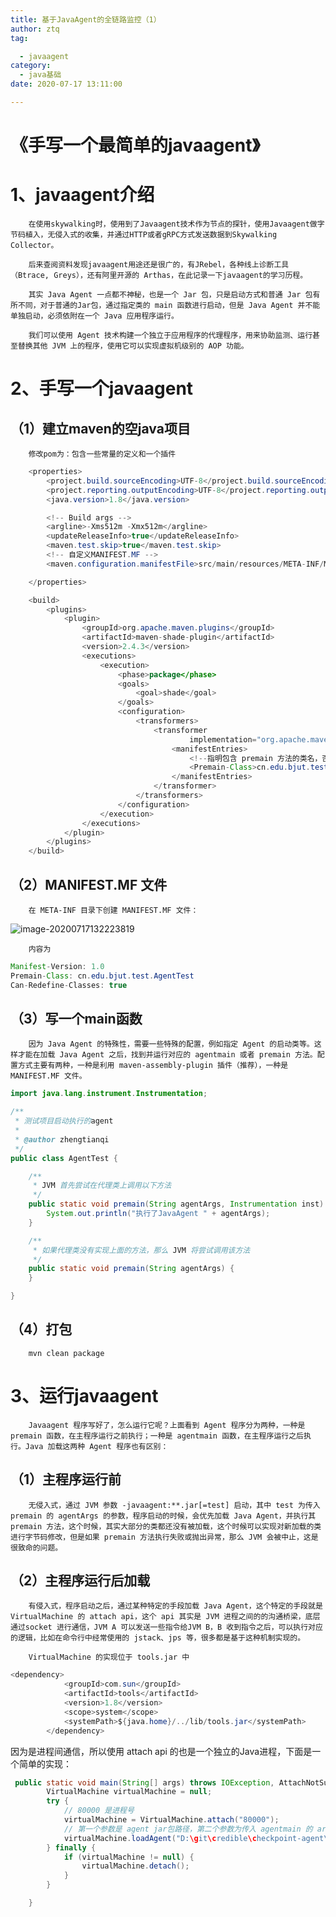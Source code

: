 ```yaml
---
title: 基于JavaAgent的全链路监控（1）
author: ztq
tag:

  - javaagent
category:
  - java基础
date: 2020-07-17 13:11:00

---
```


# 《手写一个最简单的javaagent》

# 1、javaagent介绍

		在使用skywalking时，使用到了Javaagent技术作为节点的探针，使用Javaagent做字节码植入，无侵入式的收集，并通过HTTP或者gRPC方式发送数据到Skywalking Collector。

		后来查阅资料发现javaagent用途还是很广的，有JRebel，各种线上诊断工具（Btrace, Greys），还有阿里开源的 Arthas，在此记录一下javaagent的学习历程。

		其实 Java Agent 一点都不神秘，也是一个 Jar 包，只是启动方式和普通 Jar 包有所不同，对于普通的Jar包，通过指定类的 main 函数进行启动，但是 Java Agent 并不能单独启动，必须依附在一个 Java 应用程序运行。

		我们可以使用 Agent 技术构建一个独立于应用程序的代理程序，用来协助监测、运行甚至替换其他 JVM 上的程序，使用它可以实现虚拟机级别的 AOP 功能。

# 2、手写一个javaagent

## （1）建立maven的空java项目

		修改pom为：包含一些常量的定义和一个插件

```java
	<properties>
        <project.build.sourceEncoding>UTF-8</project.build.sourceEncoding>
        <project.reporting.outputEncoding>UTF-8</project.reporting.outputEncoding>
        <java.version>1.8</java.version>

        <!-- Build args -->
        <argline>-Xms512m -Xmx512m</argline>
        <updateReleaseInfo>true</updateReleaseInfo>
        <maven.test.skip>true</maven.test.skip>
        <!-- 自定义MANIFEST.MF -->
        <maven.configuration.manifestFile>src/main/resources/META-INF/MANIFEST.MF</maven.configuration.manifestFile>

    </properties>

    <build>
        <plugins>
            <plugin>
                <groupId>org.apache.maven.plugins</groupId>
                <artifactId>maven-shade-plugin</artifactId>
                <version>2.4.3</version>
                <executions>
                    <execution>
                        <phase>package</phase>
                        <goals>
                            <goal>shade</goal>
                        </goals>
                        <configuration>
                            <transformers>
                                <transformer
                                        implementation="org.apache.maven.plugins.shade.resource.ManifestResourceTransformer">
                                    <manifestEntries>
                                        <!--指明包含 premain 方法的类名，否则打包出来的文件会找不到 MANIFEST.MF -->
                                        <Premain-Class>cn.edu.bjut.test.AgentTest</Premain-Class>
                                    </manifestEntries>
                                </transformer>
                            </transformers>
                        </configuration>
                    </execution>
                </executions>
            </plugin>
        </plugins>
    </build>
```

## （2）MANIFEST.MF 文件

		在 META-INF 目录下创建 MANIFEST.MF 文件：

![image-20200717132223819](/assets/images/javaagent1.png)

		内容为

```java
Manifest-Version: 1.0
Premain-Class: cn.edu.bjut.test.AgentTest
Can-Redefine-Classes: true
```

## （3）写一个main函数

		因为 Java Agent 的特殊性，需要一些特殊的配置，例如指定 Agent 的启动类等。这样才能在加载 Java Agent 之后，找到并运行对应的 agentmain 或者 premain 方法。配置方式主要有两种，一种是利用 maven-assembly-plugin 插件（推荐），一种是 MANIFEST.MF 文件。

```java
import java.lang.instrument.Instrumentation;

/**
 * 测试项目启动执行的agent
 *
 * @author zhengtianqi
 */
public class AgentTest {

    /**
     * JVM 首先尝试在代理类上调用以下方法
     */
    public static void premain(String agentArgs, Instrumentation inst) {
        System.out.println("执行了JavaAgent " + agentArgs);
    }

    /**
     * 如果代理类没有实现上面的方法，那么 JVM 将尝试调用该方法
     */
    public static void premain(String agentArgs) {
    }

}
```

## （4）打包

		mvn clean package

# 3、运行javaagent

		Javaagent 程序写好了，怎么运行它呢？上面看到 Agent 程序分为两种，一种是 premain 函数，在主程序运行之前执行；一种是 agentmain 函数，在主程序运行之后执行。Java 加载这两种 Agent 程序也有区别：

## （1）主程序运行前

		无侵入式，通过 JVM 参数 -javaagent:**.jar[=test] 启动，其中 test 为传入 premain 的 agentArgs 的参数，程序启动的时候，会优先加载 Java Agent，并执行其 premain 方法，这个时候，其实大部分的类都还没有被加载，这个时候可以实现对新加载的类进行字节码修改，但是如果 premain 方法执行失败或抛出异常，那么 JVM 会被中止，这是很致命的问题。

## （2）主程序运行后加载

		有侵入式，程序启动之后，通过某种特定的手段加载 Java Agent，这个特定的手段就是 VirtualMachine 的 attach api，这个 api 其实是 JVM 进程之间的的沟通桥梁，底层通过socket 进行通信，JVM A 可以发送一些指令给JVM B，B 收到指令之后，可以执行对应的逻辑，比如在命令行中经常使用的 jstack、jps 等，很多都是基于这种机制实现的。

		VirtualMachine 的实现位于 tools.jar 中

```java
<dependency>
            <groupId>com.sun</groupId>
            <artifactId>tools</artifactId>
            <version>1.8</version>
            <scope>system</scope>
            <systemPath>${java.home}/../lib/tools.jar</systemPath>
        </dependency>
```

因为是进程间通信，所以使用 attach api 的也是一个独立的Java进程，下面是一个简单的实现：

```java
 public static void main(String[] args) throws IOException, AttachNotSupportedException, AgentLoadException, AgentInitializationException {
        VirtualMachine virtualMachine = null;
        try {
            // 80000 是进程号
            virtualMachine = VirtualMachine.attach("80000");
            // 第一个参数是 agent jar包路径，第二个参数为传入 agentmain 的 args 参数
            virtualMachine.loadAgent("D:\git\credible\checkpoint-agent\target\checkpoint-agent-1.0-SNAPSHOT.jar", "test");
        } finally {
            if (virtualMachine != null) {
                virtualMachine.detach();
            }
        }

    }
```

